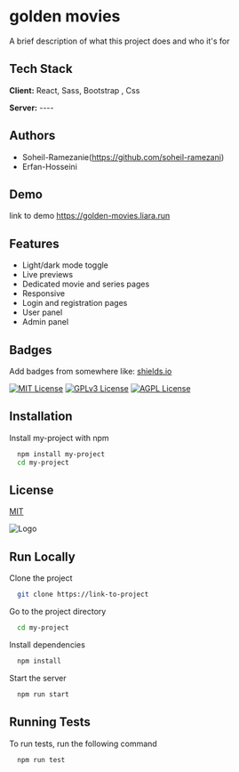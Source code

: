
# golden movies

A brief description of what this project does and who it's for

## Tech Stack

**Client:** React, Sass, Bootstrap , Css

**Server:** ----
## Authors

- Soheil-Ramezanie(https://github.com/soheil-ramezani)
- Erfan-Hosseini


## Demo

link to demo
https://golden-movies.liara.run

## Features

- Light/dark mode toggle
- Live previews
- Dedicated movie and series pages
- Responsive
- Login and registration pages
- User panel
- Admin panel


## Badges

Add badges from somewhere like: [shields.io](https://shields.io/)

[![MIT License](https://img.shields.io/badge/License-MIT-green.svg)](https://choosealicense.com/licenses/mit/)
[![GPLv3 License](https://img.shields.io/badge/License-GPL%20v3-yellow.svg)](https://opensource.org/licenses/)
[![AGPL License](https://img.shields.io/badge/license-AGPL-blue.svg)](http://www.gnu.org/licenses/agpl-3.0)


## Installation

Install my-project with npm

```bash
  npm install my-project
  cd my-project
```
    
## License

[MIT](https://choosealicense.com/licenses/mit/)


![Logo](https://dev-to-uploads.s3.amazonaws.com/uploads/articles/th5xamgrr6se0x5ro4g6.png)


## Run Locally

Clone the project

```bash
  git clone https://link-to-project
```

Go to the project directory

```bash
  cd my-project
```

Install dependencies

```bash
  npm install
```

Start the server

```bash
  npm run start
```




## Running Tests

To run tests, run the following command

```bash
  npm run test
```

